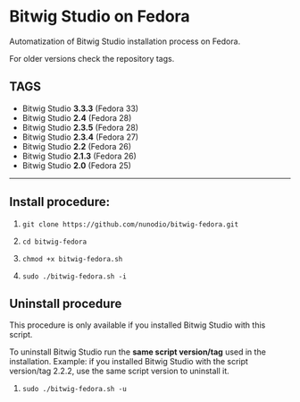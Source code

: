 # Bitwig Studio on Fedora
Automatization of Bitwig Studio installation process on Fedora.

For older versions check the repository tags.

## TAGS
- Bitwig Studio **3.3.3** (Fedora 33)
- Bitwig Studio **2.4**   (Fedora 28)
- Bitwig Studio **2.3.5** (Fedora 28)
- Bitwig Studio **2.3.4** (Fedora 27)
- Bitwig Studio **2.2**   (Fedora 26)
- Bitwig Studio **2.1.3** (Fedora 26)
- Bitwig Studio **2.0**   (Fedora 25)

----
## Install procedure:
1. ```git clone https://github.com/nunodio/bitwig-fedora.git```

2. ```cd bitwig-fedora```

3. ```chmod +x bitwig-fedora.sh```

4. ```sudo ./bitwig-fedora.sh -i```


## Uninstall procedure
This procedure is only available if you installed Bitwig Studio with this script.

To uninstall Bitwig Studio run the **same script version/tag** used in the installation.
Example: if you installed Bitwig Studio with the script version/tag 2.2.2, use the same script version to uninstall it.

1. ```sudo ./bitwig-fedora.sh -u```

